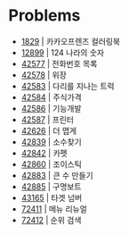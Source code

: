 # Problems

- [1829](https://programmers.co.kr/learn/courses/30/lessons/1829?language=java) | 카카오프렌즈 컬러링북
- [12899](https://programmers.co.kr/learn/courses/30/lessons/12899?language=java) | 124 나라의 숫자
- [42577](https://programmers.co.kr/learn/courses/30/lessons/42577?language=java) | 전화번호 목록
- [42578](https://programmers.co.kr/learn/courses/30/lessons/42578?language=java) | 위장
- [42583](https://programmers.co.kr/learn/courses/30/lessons/42583?language=java) | 다리를 지나는 트럭
- [42584](https://programmers.co.kr/learn/courses/30/lessons/42584?language=java) | 주식가격
- [42586](https://programmers.co.kr/learn/courses/30/lessons/42586?language=java) | 기능개발
- [42587](https://programmers.co.kr/learn/courses/30/lessons/42587?language=java) | 프린터
- [42626](https://programmers.co.kr/learn/courses/30/lessons/42626?language=java) | 더 맵게
- [42839](https://programmers.co.kr/learn/courses/30/lessons/42839?language=java) | 소수찾기
- [42842](https://programmers.co.kr/learn/courses/30/lessons/42842?language=java) | 카펫
- [42860](https://programmers.co.kr/learn/courses/30/lessons/42860?language=java) | 조이스틱
- [42883](https://programmers.co.kr/learn/courses/30/lessons/42883?language=java) | 큰 수 만들기
- [42885](https://programmers.co.kr/learn/courses/30/lessons/42885?language=java) | 구명보트
- [43165](https://programmers.co.kr/learn/courses/30/lessons/43165?language=java) | 타겟 넘버
- [72411](https://programmers.co.kr/learn/courses/30/lessons/72411?language=java) | 메뉴 리뉴얼
- [72412](https://programmers.co.kr/learn/courses/30/lessons/72412?language=java) | 순위 검색